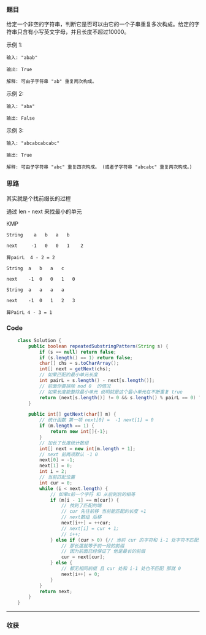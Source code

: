 ### 题目
给定一个非空的字符串，判断它是否可以由它的一个子串重复多次构成。给定的字符串只含有小写英文字母，并且长度不超过10000。

示例 1:
```
输入: "abab"

输出: True

解释: 可由子字符串 "ab" 重复两次构成。
```
示例 2:
```
输入: "aba"

输出: False
```
示例 3:
```
输入: "abcabcabcabc"

输出: True

解释: 可由子字符串 "abc" 重复四次构成。 (或者子字符串 "abcabc" 重复两次构成。)
```
### 思路

其实就是个找前缀长的过程

通过 len - next 来找最小的单元

KMP

    String    a   b   a   b

    next     -1   0   0   1    2

    算pairL  4 - 2 = 2 

    String  a   b   a   c

    next    -1  0   0   1   0
    
    String  a   a   a   a

    next    -1  0   1   2   3

    算PairL 4 - 3 = 1


### Code
```java
    class Solution {
        public boolean repeatedSubstringPattern(String s) {
            if (s == null) return false;
            if (s.length() == 1) return false;
            char[] chs = s.toCharArray();
            int[] next = getNext(chs);
            // 如果匹配的最小单元长度
            int pairL = s.length() - next[s.length()];
            // 前面你要排除 mod 0  的情况
            // 如果长度能整除最小单元 说明就是这个最小单元在不断重复 true
            return (next[s.length()] != 0 && s.length() % pairL == 0) ? true : false;
        }

        public int[] getNext(char[] m) {
            // 统计函数 第一项 next[0] =  -1 next[1] = 0
            if (m.length == 1) {
                return new int[]{-1};
            }
            // 加长了长度统计数组
            int[] next = new int[m.length + 1];
            // next 前两项默认 -1 0
            next[0] = -1;
            next[1] = 0;
            int i = 2;
            // 当前匹配位置
            int cur = 0;
            while (i < next.length) {
                // 如果x前一个字符 和 从前到后的相等
                if (m[i - 1] == m[cur]) {
                    // 找到了匹配的端
                    // cur 先往前移 当前能匹配的长度 +1
                    // next数组 后移
                    next[i++] = ++cur;
                    // next[i] = cur + 1;
                    // i++;
                } else if (cur > 0) {// 当前 cur 的字符和 i-1 处字符不匹配
                    // 那长度就等于前一段的前缀
                    // 因为前面已经保证了 他是最长的前缀
                    cur = next[cur];
                } else {
                    // 都无相同前缀 且 cur 处和 i-1 处也不匹配 那就 0
                    next[i++] = 0;
                }
            }
            return next;
        }
    }
```
*** 
### 收获
